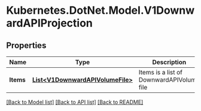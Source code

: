 # Kubernetes.DotNet.Model.V1DownwardAPIProjection
## Properties

Name | Type | Description | Notes
------------ | ------------- | ------------- | -------------
**Items** | [**List&lt;V1DownwardAPIVolumeFile&gt;**](V1DownwardAPIVolumeFile.md) | Items is a list of DownwardAPIVolume file | [optional] 

[[Back to Model list]](../README.md#documentation-for-models) [[Back to API list]](../README.md#documentation-for-api-endpoints) [[Back to README]](../README.md)


